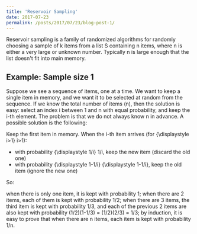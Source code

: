 ```yaml
---
title: 'Reservoir Sampling'
date: 2017-07-23
permalink: /posts/2017/07/23/blog-post-1/
---
```


Reservoir sampling is a family of randomized algorithms for randomly choosing a sample of k items from a list S containing n items, where n is either a very large or unknown number. Typically n is large enough that the list doesn't fit into main memory.

Example: Sample size 1
------

Suppose we see a sequence of items, one at a time. We want to keep a single item in memory, and we want it to be selected at random from the sequence. If we know the total number of items (n), then the solution is easy: select an index i between 1 and n with equal probability, and keep the i-th element. The problem is that we do not always know n in advance. A possible solution is the following:

Keep the first item in memory.
When the i-th item arrives (for {\displaystyle i>1} i>1):
* with probability {\displaystyle 1/i} 1/i, keep the new item (discard the old one)
* with probability {\displaystyle 1-1/i} {\displaystyle 1-1/i}, keep the old item (ignore the new one)

So:

when there is only one item, it is kept with probability 1;
when there are 2 items, each of them is kept with probability 1/2;
when there are 3 items, the third item is kept with probability 1/3, and each of the previous 2 items are also kept with probability (1/2)(1-1/3) = (1/2)(2/3) = 1/3;
by induction, it is easy to prove that when there are n items, each item is kept with probability 1/n.
